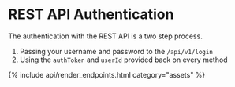# REST API Authentication

The authentication with the REST API is a two step process.

1. Passing your username and password to the `/api/v1/login`
2. Using the `authToken` and `userId` provided back on every method

<!-- | Url                       | Short Description                                  | Details Page             |
| :------------------------ | :------------------------------------------------- | :----------------------- |
| `/api/v1/login`           | Authenticate with the REST API.                    | [Link](login/)           |
| `/api/v1/login`           | Authenticate with facebook.                        | [Link](facebook/)        |
| `/api/v1/login`           | Authenticate with google.                          | [Link](google/)          |
| `/api/v1/login`           | Authenticate with twitter.                         | [Link](twitter/)         |
| `/api/v1/logout`          | Invalidate your REST API authentication token.     | [Link](logout/)          |
| `/api/v1/me`              | Displays information about the authenticated user. | [Link](me/)              | -->

{% include api/render_endpoints.html category="assets" %}